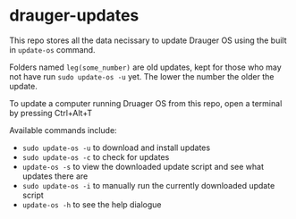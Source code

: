 # drauger-updates
This repo stores all the data necissary to update Drauger OS using the built in `update-os` command.

Folders named `leg(some_number)` are old updates, kept for those who may not have run `sudo update-os -u` yet.
The lower the number the older the update.

To update a computer running Druager OS from this repo, open a terminal by pressing Ctrl+Alt+T

Available commands include:

* `sudo update-os -u` to download and install updates
* `sudo update-os -c` to check for updates
* `update-os -s` to view the downloaded update script and see what updates there are
* `sudo update-os -i` to manually run the currently downloaded update script
* `update-os -h` to see the help dialogue
